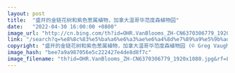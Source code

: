 ```yaml
---
layout: post
title:  "盛开的金链花树和紫色葱属植物，加拿大温哥华范度森植物园"
date:   "2022-04-30 16:00:00 +0800"
image_url: "http://cn.bing.com/th?id=OHR.VanBlooms_ZH-CN6370306779_1920x1080.jpg&rf=LaDigue_1920x1080.jpg&pid=hp"
link: "/search?q=%e8%8c%83%e5%ba%a6%e6%a3%ae%e6%a4%8d%e7%89%a9%e5%9b%ad&form=hpcapt&mkt=zh-cn"
copyright: "盛开的金链花树和紫色葱属植物，加拿大温哥华范度森植物园 (© Greg Vaughn/Alamy)"
image_hash: "bee7a9a987056e5c222427e4de8d8f7c"
image_filename: "th?id=OHR.VanBlooms_ZH-CN6370306779_1920x1080.jpg&rf=LaDigue_1920x1080.jpg&pid=hp"
---
```


